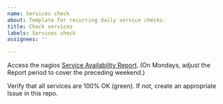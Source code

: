 ```yaml
---
name: Services check
about: Template for recurring daily service checks.
title: Check services
labels: Services check
assignees: ''

---
```


Access the nagios [Service Availability Report](https://www.dewv.net/nagios/cgi-bin/nagios3/avail.cgi?host=localhost&service=all&timeperiod=last24hours). (On Mondays, adjust the Report period to cover the preceding weekend.)

Verify that all services are 100% OK (green). If not, create an appropriate Issue in this repo.
